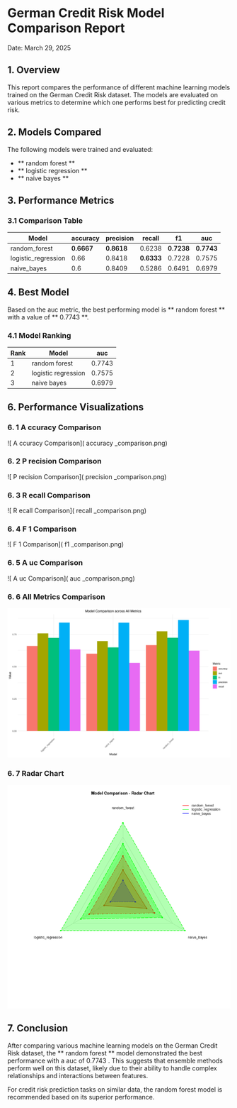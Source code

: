 # German Credit Risk Model Comparison Report

Date:  March 29, 2025 

## 1. Overview

This report compares the performance of different machine learning models trained on the German Credit Risk dataset. The models are evaluated on various metrics to determine which one performs best for predicting credit risk.

## 2. Models Compared

The following models were trained and evaluated:

- ** random forest **
- ** logistic regression **
- ** naive bayes **

## 3. Performance Metrics

### 3.1 Comparison Table

| Model |  accuracy | precision | recall | f1 | auc  |
| ---|---|---|---|---|--- |
|  random_forest  |  **0.6667** | **0.8618** | 0.6238 | **0.7238** | **0.7743**  |
|  logistic_regression  |  0.66 | 0.8418 | **0.6333** | 0.7228 | 0.7575  |
|  naive_bayes  |  0.6 | 0.8409 | 0.5286 | 0.6491 | 0.6979  |

## 4. Best Model

Based on the  auc  metric, the best performing model is ** random forest ** with a value of ** 0.7743 **.

### 4.1 Model Ranking

| Rank | Model |  auc  |
|---|---|---|
|  1  |  random forest  |  0.7743  |
|  2  |  logistic regression  |  0.7575  |
|  3  |  naive bayes  |  0.6979  |

## 6. Performance Visualizations

### 6. 1   A ccuracy  Comparison

![ A ccuracy  Comparison]( accuracy _comparison.png)

### 6. 2   P recision  Comparison

![ P recision  Comparison]( precision _comparison.png)

### 6. 3   R ecall  Comparison

![ R ecall  Comparison]( recall _comparison.png)

### 6. 4   F 1  Comparison

![ F 1  Comparison]( f1 _comparison.png)

### 6. 5   A uc  Comparison

![ A uc  Comparison]( auc _comparison.png)

### 6. 6  All Metrics Comparison

![All Metrics Comparison](all_metrics_comparison.png)

### 6. 7  Radar Chart

![Radar Chart](radar_chart.png)

## 7. Conclusion

After comparing various machine learning models on the German Credit Risk dataset, the ** random forest ** model demonstrated the best performance with a  auc  of  0.7743 . This suggests that ensemble methods perform well on this dataset, likely due to their ability to handle complex relationships and interactions between features.

For credit risk prediction tasks on similar data, the  random forest  model is recommended based on its superior performance.

